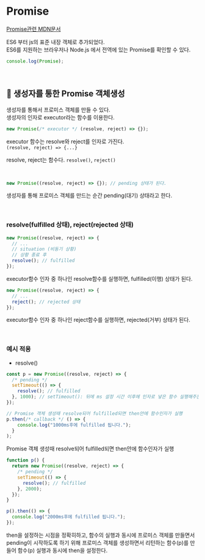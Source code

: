# Promise

[Promise관련 MDN문서](https://developer.mozilla.org/ko/docs/Web/JavaScript/Reference/Global_Objects/Promise)

ES6 부터 js의 표준 내장 객체로 추가되었다.  
ES6를 지원하는 브라우저나 Node.js 에서 전역에 있는 Promise를 확인할 수 있다.

```js
console.log(Promise);
```

<br>

## 🔖 생성자를 통한 Promise 객체생성

생성자를 통해서 프로미스 객체를 만들 수 있다.  
생성자의 인자로 executor라는 함수를 이용한다.

```js
new Promise(/* executor */ (resolve, reject) => {});
```
executor 함수는 resolve와 reject를 인자로 가진다.  
`(resolve, reject) => {...}`

resolve, reject는 함수다. `resolve()`, `reject()`  

<br>

```js
new Promise((resolve, reject) => {}); // pending 상태가 된다.
```
생성자를 통해 프로미스 객체를 만드는 순간 pending(대기) 상태라고 한다.

<br>

### resolve(fulfilled 상태), reject(rejected 상태)
```js
new Promise((resolve, reject) => {
  // ...
  // situation (비동기 상황)
  // 상황 종료 후
  resolve(); // fulfilled
});
```
executor함수 인자 중 하나인 resolve함수를 실행하면, fulfilled(이행) 상태가 된다.

```js
new Promise((resolve, reject) => {
  // ...
  reject(); // rejected 상태
});
```
executor함수 인자 중 하나인 reject함수를 실행하면, rejected(거부) 상태가 된다.

<br>

### 예시 적용

- resolve() 
```js
const p = new Promise((resolve, reject) => {
  /* pending */
  setTimeout(() => {
    resolve(); // fulfilled
  }, 1000); // setTimeout(): 뒤에 ms 설정 시간 이후에 인자로 넣은 함수 실행해주는 함수
});

// Promise 객체 생성때 resolve되어 fulfilled되면 then안에 함수인자가 실행
p.then(/* callback */ () => {
    console.log("1000ms후에 fulfilled 됩니다.");
  }
);
```
Promise 객체 생성때 resolve되어 fulfilled되면 then안에 함수인자가 실행

```js
function p() {
  return new Promise((resolve, reject) => {
    /* pending */
    setTimeout(() => {
      resolve(); // fulfilled
    }, 2000);
  });
}

p().then(() => {
  console.log("2000ms후에 fulfilled 됩니다.");
});
```
then을 설정하는 시점을 정확히하고, 함수의 실행과 동시에 프로미스 객체를 만들면서 pending이 시작하도록 하기 위해
프로미스 객체를 생성하면서 리턴하는 함수(p)를 만들어 함수(p) 실행과 동시에 then을 설정한다.